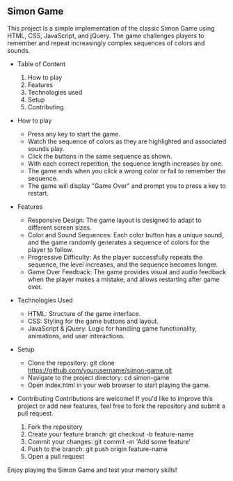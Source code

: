 ## Simon Game
This project is a simple implementation of the classic Simon Game using HTML, CSS, JavaScript, and jQuery. The game challenges players to remember and repeat increasingly complex sequences of colors and sounds.

- Table of Content
  1. How to play
  2. Features
  3. Technologies used
  4. Setup
  5. Contributing
- How to play
  - Press any key to start the game.
  - Watch the sequence of colors as they are highlighted and associated sounds play.
  - Click the buttons in the same sequence as shown.
  - With each correct repetition, the sequence length increases by one.
  - The game ends when you click a wrong color or fail to remember the sequence.
  - The game will display "Game Over" and prompt you to press a key to restart.

- Features
  - Responsive Design: The game layout is designed to adapt to different screen sizes.
  - Color and Sound Sequences: Each color button has a unique sound, and the game randomly generates a sequence of colors for the player to follow.
  - Progressive Difficulty: As the player successfully repeats the sequence, the level increases, and the sequence becomes longer.
  - Game Over Feedback: The game provides visual and audio feedback when the player makes a mistake, and allows restarting after game over.
 
- Technologies Used
  - HTML: Structure of the game interface.
  - CSS: Styling for the game buttons and layout.
  - JavaScript & jQuery: Logic for handling game functionality, animations, and user interactions.

- Setup
  - Clone the repository: git clone https://github.com/yourusername/simon-game.git
  - Navigate to the project directory: cd simon-game
  - Open index.html in your web browser to start playing the game.
 
- Contributing
Contributions are welcome! If you'd like to improve this project or add new features, feel free to fork the repository and submit a pull request.
  1. Fork the repository
  2. Create your feature branch: git checkout -b feature-name
  3. Commit your changes: git commit -m 'Add some feature'
  4. Push to the branch: git push origin feature-name
  5. Open a pull request



Enjoy playing the Simon Game and test your memory skills!
  
